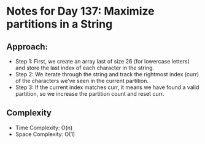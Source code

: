 # Notes for Day 137: Maximize partitions in a String

## Approach:

- Step 1: First, we create an array last of size 26 (for lowercase letters) and store the last index of each character in the string.
- Step 2: We iterate through the string and track the rightmost index (curr) of the characters we’ve seen in the current partition.
- Step 3: If the current index matches curr, it means we have found a valid partition, so we increase the partition count and reset curr.

## Complexity

- Time Complexity: O(n)
- Space Complexity: O(1)
